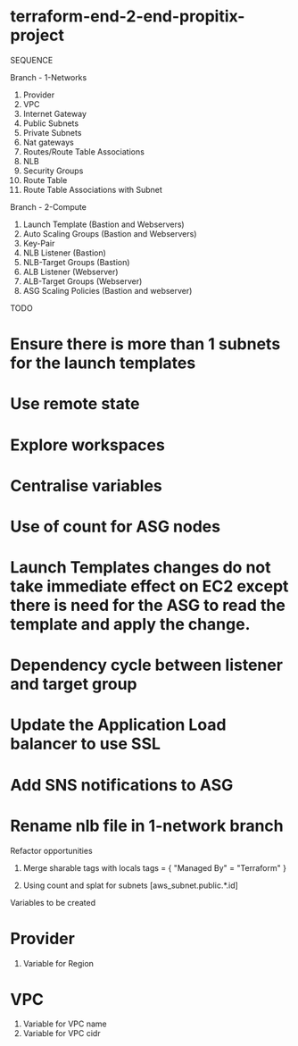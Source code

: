 # terraform-end-2-end-propitix-project


SEQUENCE 

Branch - 1-Networks

1. Provider 
2. VPC 
3. Internet Gateway 
4. Public Subnets 
5. Private Subnets
6. Nat gateways
7. Routes/Route Table Associations
8. NLB 
9. Security Groups 
10. Route Table
11. Route Table Associations with Subnet


Branch - 2-Compute


1. Launch Template (Bastion and Webservers)
2. Auto Scaling Groups (Bastion and Webservers)
3. Key-Pair 
4. NLB Listener (Bastion)
5. NLB-Target Groups (Bastion)
6. ALB Listener (Webserver)
7. ALB-Target Groups (Webserver)
8. ASG Scaling Policies (Bastion and webserver)


TODO 

# Ensure there is more than 1 subnets for the launch templates
# Use remote state
# Explore workspaces
# Centralise variables 
# Use of count for ASG nodes
# Launch Templates changes do not take immediate effect on EC2 except there is need for the ASG to read the template and apply the change.
# Dependency cycle between listener and target group
# Update the Application Load balancer to use SSL
# Add SNS notifications to ASG
# Rename nlb file in 1-network branch



Refactor opportunities

1. Merge sharable tags with locals 
  tags = {
    "Managed By" = "Terraform"
  }

2. Using count and splat for subnets [aws_subnet.public.*.id]

Variables to be created 

# Provider
1. Variable for Region 

# VPC 
1. Variable for VPC name 
2. Variable for VPC cidr

